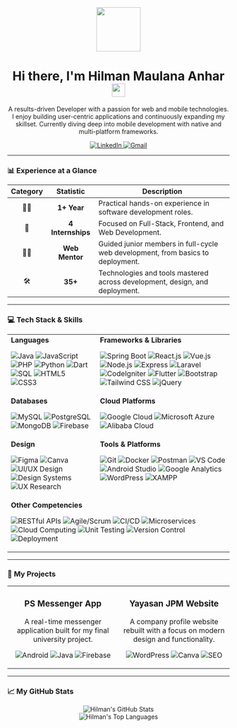 <div id="header" align="center">
  <img src="https://media.giphy.com/media/M9gbBd9nbDrOTu1Mqx/giphy.gif" width="100"/>
  <h1>
    Hi there, I'm Hilman Maulana Anhar
    <img src="https://media.giphy.com/media/hvRJCLFzcasrR4ia7z/giphy.gif" width="30px"/>
  </h1>
  <p>
    A results-driven Developer with a passion for web and mobile technologies. I enjoy building user-centric applications and continuously expanding my skillset. Currently diving deep into mobile development with native and multi-platform frameworks.
  </p>
</div>

<div id="socials" align="center">
  <a href="https://www.linkedin.com/in/hilmananhar">
    <img src="https://img.shields.io/badge/LinkedIn-0077B5?style=for-the-badge&logo=linkedin&logoColor=white" alt="LinkedIn"/>
  </a>
  <a href="mailto:hilmananhr.contact@gmail.com">
    <img src="https://img.shields.io/badge/Gmail-D14836?style=for-the-badge&logo=gmail&logoColor=white" alt="Gmail"/>
  </a>
</div>

---

### 📊 **Experience at a Glance**

| Category | Statistic | Description |
| :---: | :---: | --- |
| 👨‍💻 | **1+ Year** | Practical hands-on experience in software development roles. |
| 🚀 | **4 Internships** | Focused on Full-Stack, Frontend, and Web Development. |
| 👨‍🏫 | **Web Mentor** | Guided junior members in full-cycle web development, from basics to deployment. |
| 🛠️ | **35+** | Technologies and tools mastered across development, design, and deployment. |

---

### 💻 Tech Stack & Skills

<table>
  <tr>
    <td valign="top">
      <strong>Languages</strong><br>
      <p>
        <img alt="Java" src="https://img.shields.io/badge/Java-ED8B00?style=for-the-badge&logo=openjdk&logoColor=white" />
        <img alt="JavaScript" src="https://img.shields.io/badge/JavaScript-F7DF1E?style=for-the-badge&logo=javascript&logoColor=black" />
        <img alt="PHP" src="https://img.shields.io/badge/PHP-777BB4?style=for-the-badge&logo=php&logoColor=white" />
        <img alt="Python" src="https://img.shields.io/badge/Python-3776AB?style=for-the-badge&logo=python&logoColor=white" />
        <img alt="Dart" src="https://img.shields.io/badge/Dart-0175C2?style=for-the-badge&logo=dart&logoColor=white" />
        <img alt="SQL" src="https://img.shields.io/badge/SQL-025E8C?style=for-the-badge&logo=microsoft-sql-server&logoColor=white" />
        <img alt="HTML5" src="https://img.shields.io/badge/HTML5-E34F26?style=for-the-badge&logo=html5&logoColor=white" />
        <img alt="CSS3" src="https://img.shields.io/badge/CSS3-1572B6?style=for-the-badge&logo=css3&logoColor=white" />
      </p>
    </td>
    <td valign="top">
      <strong>Frameworks & Libraries</strong><br>
      <p>
        <img alt="Spring Boot" src="https://img.shields.io/badge/Spring_Boot-6DB33F?style=for-the-badge&logo=spring-boot&logoColor=white" />
        <img alt="React.js" src="https://img.shields.io/badge/React-20232A?style=for-the-badge&logo=react&logoColor=61DAFB" />
        <img alt="Vue.js" src="https://img.shields.io/badge/Vue.js-35495E?style=for-the-badge&logo=vuedotjs&logoColor=4FC08D" />
        <img alt="Node.js" src="https://img.shields.io/badge/Node.js-339933?style=for-the-badge&logo=nodedotjs&logoColor=white" />
        <img alt="Express" src="https://img.shields.io/badge/Express.js-000000?style=for-the-badge&logo=express&logoColor=white" />
        <img alt="Laravel" src="https://img.shields.io/badge/Laravel-FF2D20?style=for-the-badge&logo=laravel&logoColor=white" />
        <img alt="CodeIgniter" src="https://img.shields.io/badge/CodeIgniter-EF4223?style=for-the-badge&logo=codeigniter&logoColor=white" />
        <img alt="Flutter" src="https://img.shields.io/badge/Flutter-02569B?style=for-the-badge&logo=flutter&logoColor=white" />
        <img alt="Bootstrap" src="https://img.shields.io/badge/Bootstrap-563D7C?style=for-the-badge&logo=bootstrap&logoColor=white" />
        <img alt="Tailwind CSS" src="https://img.shields.io/badge/Tailwind_CSS-38B2AC?style=for-the-badge&logo=tailwind-css&logoColor=white" />
        <img alt="jQuery" src="https://img.shields.io/badge/jQuery-0769AD?style=for-the-badge&logo=jquery&logoColor=white" />
      </p>
    </td>
  </tr>
  <tr>
    <td valign="top">
      <strong>Databases</strong><br>
      <p>
        <img alt="MySQL" src="https://img.shields.io/badge/MySQL-005C84?style=for-the-badge&logo=mysql&logoColor=white" />
        <img alt="PostgreSQL" src="https://img.shields.io/badge/PostgreSQL-316192?style=for-the-badge&logo=postgresql&logoColor=white" />
        <img alt="MongoDB" src="https://img.shields.io/badge/MongoDB-4EA94B?style=for-the-badge&logo=mongodb&logoColor=white" />
        <img alt="Firebase" src="https://img.shields.io/badge/Firebase-FFCA28?style=for-the-badge&logo=firebase&logoColor=black" />
      </p>
    </td>
    <td valign="top">
      <strong>Cloud Platforms</strong><br>
      <p>
        <img alt="Google Cloud" src="https://img.shields.io/badge/Google_Cloud-4285F4?style=for-the-badge&logo=google-cloud&logoColor=white" />
        <img alt="Microsoft Azure" src="https://img.shields.io/badge/Microsoft_Azure-0089D6?style=for-the-badge&logo=microsoft-azure&logoColor=white" />
        <img alt="Alibaba Cloud" src="https://img.shields.io/badge/Alibaba_Cloud-FF6A00?style=for-the-badge&logo=alibabacloud&logoColor=white" />
      </p>
    </td>
  </tr>
  <tr>
    <td valign="top">
      <strong>Design</strong><br>
      <p>
        <img alt="Figma" src="https://img.shields.io/badge/Figma-F24E1E?style=for-the-badge&logo=figma&logoColor=white" />
        <img alt="Canva" src="https://img.shields.io/badge/Canva-00C4CC?style=for-the-badge&logo=canva&logoColor=white" />
        <img alt="UI/UX Design" src="https://img.shields.io/badge/UI/UX_Design-gray?style=for-the-badge" />
        <img alt="Design Systems" src="https://img.shields.io/badge/Design_Systems-gray?style=for-the-badge" />
        <img alt="UX Research" src="https://img.shields.io/badge/UX_Research-gray?style=for-the-badge" />
      </p>
    </td>
    <td valign="top">
      <strong>Tools & Platforms</strong><br>
      <p>
        <img alt="Git" src="https://img.shields.io/badge/Git-F05032?style=for-the-badge&logo=git&logoColor=white" />
        <img alt="Docker" src="https://img.shields.io/badge/Docker-2496ED?style=for-the-badge&logo=docker&logoColor=white" />
        <img alt="Postman" src="https://img.shields.io/badge/Postman-FF6C37?style=for-the-badge&logo=postman&logoColor=white" />
        <img alt="VS Code" src="https://img.shields.io/badge/VS_Code-007ACC?style=for-the-badge&logo=visual-studio-code&logoColor=white" />
        <img alt="Android Studio" src="https://img.shields.io/badge/Android_Studio-3DDC84?style=for-the-badge&logo=android-studio&logoColor=white" />
        <img alt="Google Analytics" src="https://img.shields.io/badge/Google_Analytics-E37400?style=for-the-badge&logo=google-analytics&logoColor=white" />
        <img alt="WordPress" src="https://img.shields.io/badge/WordPress-21759B?style=for-the-badge&logo=wordpress&logoColor=white" />
        <img alt="XAMPP" src="https://img.shields.io/badge/XAMPP-FB7A24?style=for-the-badge&logo=xampp&logoColor=white" />
      </p>
    </td>
  </tr>
  <tr>
    <td colspan="2">
      <strong>Other Competencies</strong><br>
      <p>
        <img alt="RESTful APIs" src="https://img.shields.io/badge/RESTful_APIs-blue?style=for-the-badge" />
        <img alt="Agile/Scrum" src="https://img.shields.io/badge/Agile/Scrum-009688?style=for-the-badge" />
        <img alt="CI/CD" src="https://img.shields.io/badge/CI/CD-8250DF?style=for-the-badge" />
        <img alt="Microservices" src="https://img.shields.io/badge/Microservices-333?style=for-the-badge" />
        <img alt="Cloud Computing" src="https://img.shields.io/badge/Cloud_Computing-007ACC?style=for-the-badge" />
        <img alt="Unit Testing" src="https://img.shields.io/badge/Unit_Testing-4CAF50?style=for-the-badge" />
        <img alt="Version Control" src="https://img.shields.io/badge/Version_Control-F05032?style=for-the-badge&logo=git&logoColor=white" />
        <img alt="Deployment" src="https://img.shields.io/badge/Deployment-2496ED?style=for-the-badge" />
      </p>
    </td>
  </tr>
</table>

---

### 🚀 **My Projects**

<table>
<tr>

<td width="50%">
  <h3 align="center">PS Messenger App</h3>
  <div align="center">
    <p>A real-time messenger application built for my final university project.</p>
    <p>
      <img alt="Android" src="https://img.shields.io/badge/Android-3DDC84?style=for-the-badge&logo=android&logoColor=white" />
      <img alt="Java" src="https://img.shields.io/badge/Java-ED8B00?style=for-the-badge&logo=openjdk&logoColor=white" />
      <img alt="Firebase" src="https://img.shields.io/badge/Firebase-FFCA28?style=for-the-badge&logo=firebase&logoColor=black" />
    </p>
    </div>
</td>

<td width="50%">
  <h3 align="center">Yayasan JPM Website</h3>
  <div align="center">
    <p>A company profile website rebuilt with a focus on modern design and functionality.</p>
    <p>
      <img alt="WordPress" src="https://img.shields.io/badge/WordPress-21759B?style=for-the-badge&logo=wordpress&logoColor=white" />
      <img alt="Canva" src="https://img.shields.io/badge/Canva-00C4CC?style=for-the-badge&logo=canva&logoColor=white" />
      <img alt="SEO" src="https://img.shields.io/badge/SEO-21759B?style=for-the-badge&logo=searchengineland&logoColor=white" />
    </p>
    </div>
</td>

</tr>
</table>

---

### 📈 **My GitHub Stats**

<p align="center">
  <img src="https://github-readme-stats.vercel.app/api?username=hilmananhar&show_icons=true&theme=tokyonight&include_all_commits=true&count_private=true" alt="Hilman's GitHub Stats" />
  <br/>
  <img src="https://github-readme-stats.vercel.app/api/top-langs/?username=hilmananhar&layout=compact&langs_count=10&theme=tokyonight" alt="Hilman's Top Languages" />
</p>
